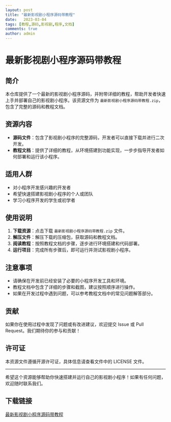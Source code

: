 ```yaml
---
layout: post
title: "最新影视剧小程序源码带教程"
date:   2023-03-04
tags: [教程,源码,影视剧,程序,文档]
comments: true
author: admin
---
```

# 最新影视剧小程序源码带教程

## 简介

本仓库提供了一个最新的影视剧小程序源码，并附带详细的教程，帮助开发者快速上手并部署自己的影视剧小程序。该资源文件为 `最新影视剧小程序源码带教程.zip`，包含了完整的源码和教程文档。

## 资源内容

- **源码文件**：包含了影视剧小程序的完整源码，开发者可以直接下载并进行二次开发。
- **教程文档**：提供了详细的教程，从环境搭建到功能实现，一步步指导开发者如何部署和运行该小程序。

## 适用人群

- 对小程序开发感兴趣的开发者
- 希望快速搭建影视剧小程序的个人或团队
- 学习小程序开发的学生或初学者

## 使用说明

1. **下载资源**：点击下载 `最新影视剧小程序源码带教程.zip` 文件。
2. **解压文件**：解压下载的压缩包，获取源码和教程文档。
3. **阅读教程**：按照教程文档的步骤，逐步进行环境搭建和代码部署。
4. **运行项目**：完成所有步骤后，即可运行并测试影视剧小程序。

## 注意事项

- 请确保在开发前已经安装了必要的小程序开发工具和环境。
- 教程文档中包含了详细的步骤和截图，建议按照顺序进行操作。
- 如果在开发过程中遇到问题，可以参考教程文档中的常见问题解答部分。

## 贡献

如果你在使用过程中发现了问题或有改进建议，欢迎提交 Issue 或 Pull Request。我们期待你的参与和贡献！

## 许可证

本资源文件遵循开源许可证，具体信息请查看文件中的 LICENSE 文件。

---

希望这个资源能够帮助你快速搭建并运行自己的影视剧小程序！如果有任何问题，欢迎随时联系我们。

## 下载链接

[最新影视剧小程序源码带教程](https://pan.quark.cn/s/fef7a8984412)